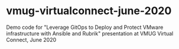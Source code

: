 # vmug-virtualconnect-june-2020
Demo code for "Leverage GitOps to Deploy and Protect VMware infrastructure with Ansible and Rubrik" presentation at VMUG Virtual Connect, June 2020
